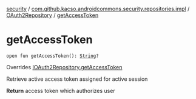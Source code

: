 [security](../../index.md) / [com.github.kacso.androidcommons.security.repositories.impl](../index.md) / [OAuth2Repository](index.md) / [getAccessToken](./get-access-token.md)

# getAccessToken

`open fun getAccessToken(): `[`String`](https://kotlinlang.org/api/latest/jvm/stdlib/kotlin/-string/index.html)`?`

Overrides [IOAuth2Repository.getAccessToken](../../com.github.kacso.androidcommons.security.repositories/-i-o-auth2-repository/get-access-token.md)

Retrieve active access token assigned for active session

**Return**
access token which authorizes user

